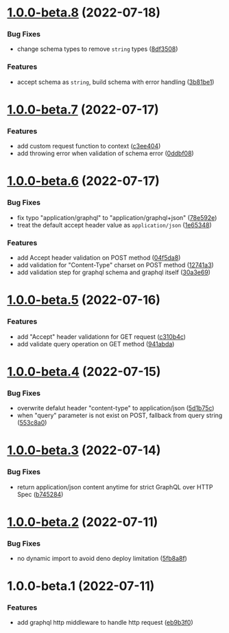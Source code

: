 # [1.0.0-beta.8](https://github.com/TomokiMiyauci/graphql-http/compare/1.0.0-beta.7...1.0.0-beta.8) (2022-07-18)


### Bug Fixes

* change schema types to remove `string` types ([8df3508](https://github.com/TomokiMiyauci/graphql-http/commit/8df35081cd2820ca545cb4576024b1c16b862990))


### Features

* accept schema as `string`, build schema with error handling ([3b81be1](https://github.com/TomokiMiyauci/graphql-http/commit/3b81be11b70e47d696870beccb29d0fc5dc62a68))

# [1.0.0-beta.7](https://github.com/TomokiMiyauci/graphql-http/compare/1.0.0-beta.6...1.0.0-beta.7) (2022-07-17)


### Features

* add custom request function to context ([c3ee404](https://github.com/TomokiMiyauci/graphql-http/commit/c3ee404bcb46eccbc127327e37c993f60ebeb523))
* add throwing error when validation of schema error ([0ddbf08](https://github.com/TomokiMiyauci/graphql-http/commit/0ddbf081a2972d6afe39f2de704521cdb9609b75))

# [1.0.0-beta.6](https://github.com/TomokiMiyauci/graphql-http/compare/1.0.0-beta.5...1.0.0-beta.6) (2022-07-17)


### Bug Fixes

* fix typo "application/graphql" to "application/graphql+json" ([78e592e](https://github.com/TomokiMiyauci/graphql-http/commit/78e592ebdc30933c51df187017e82e56c429040c))
* treat the default accept header value as `application/json` ([1e65348](https://github.com/TomokiMiyauci/graphql-http/commit/1e6534836250578a961175ff457d3155154fa5e3))


### Features

* add Accept header validation on POST method ([04f5da8](https://github.com/TomokiMiyauci/graphql-http/commit/04f5da89f093f29c68133f396112ae8db06b0c63))
* add validation for "Content-Type" charset on POST method ([12741a3](https://github.com/TomokiMiyauci/graphql-http/commit/12741a345f51c2d722fc29a9be72d76c38aaaa74))
* add validation step for graphql schema and graphql itself ([30a3e69](https://github.com/TomokiMiyauci/graphql-http/commit/30a3e69e4c342901e3fc7e53050f30a238788f05))

# [1.0.0-beta.5](https://github.com/TomokiMiyauci/graphql-http/compare/1.0.0-beta.4...1.0.0-beta.5) (2022-07-16)


### Features

* add "Accept" header validationn for GET request ([c310b4c](https://github.com/TomokiMiyauci/graphql-http/commit/c310b4c7695d9fed45e6ee9cdfbc8a83239ace9c))
* add validate query operation on GET method ([941abda](https://github.com/TomokiMiyauci/graphql-http/commit/941abdacfa03729453c3e3d2bade1cb05e4ccb98))

# [1.0.0-beta.4](https://github.com/TomokiMiyauci/graphql-http/compare/1.0.0-beta.3...1.0.0-beta.4) (2022-07-15)


### Bug Fixes

* overwrite defalut header "content-type" to application/json ([5d1b75c](https://github.com/TomokiMiyauci/graphql-http/commit/5d1b75c5260823139a4c9127d98e3e1f8c5689b6))
* when "query" parameter is not exist on POST, fallback from query string ([553c8a0](https://github.com/TomokiMiyauci/graphql-http/commit/553c8a0675232b3894435709d852469cb088f14c))

# [1.0.0-beta.3](https://github.com/TomokiMiyauci/graphql-http/compare/1.0.0-beta.2...1.0.0-beta.3) (2022-07-14)


### Bug Fixes

* return application/json content anytime for strict GraphQL over HTTP Spec ([b745284](https://github.com/TomokiMiyauci/graphql-http/commit/b74528436099f6c089e96dc3574c6c9490191167))

# [1.0.0-beta.2](https://github.com/TomokiMiyauci/graphql-http/compare/1.0.0-beta.1...1.0.0-beta.2) (2022-07-11)


### Bug Fixes

* no dynamic import to avoid deno deploy limitation ([5fb8a8f](https://github.com/TomokiMiyauci/graphql-http/commit/5fb8a8f98a7878d3e9a7aac68a255eb273c2f1dd))

# 1.0.0-beta.1 (2022-07-11)


### Features

* add graphql http middleware to handle http request ([eb9b3f0](https://github.com/TomokiMiyauci/graphql-http/commit/eb9b3f01242c6aa72ce8105bbc18b5ed3cefa77c))
